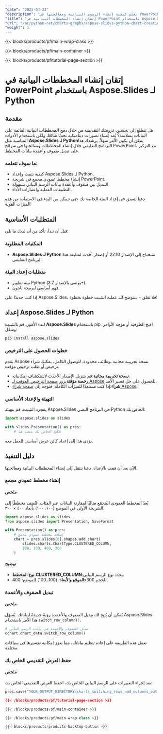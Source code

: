 ```yaml
---
"date": "2025-04-23"
"description": "تعلّم كيفية إنشاء الرسوم البيانية ومعالجتها في PowerPoint باستخدام Aspose.Slides للغة بايثون. حسّن عروضك التقديمية بتصورات بيانات ديناميكية."
"title": "إتقان إنشاء المخططات البيانية في PowerPoint باستخدام Aspose.Slides لـ Python"
"url": "/ar/python-net/charts-graphs/aspose-slides-python-chart-creation-powerpoint/"
"weight": 1
---
```


{{< blocks/products/pf/main-wrap-class >}}

{{< blocks/products/pf/main-container >}}

{{< blocks/products/pf/tutorial-page-section >}}
# إتقان إنشاء المخططات البيانية في PowerPoint باستخدام Aspose.Slides لـ Python

## مقدمة

هل تتطلع إلى تحسين عروضك التقديمية من خلال دمج المخططات البيانية القائمة على البيانات بسلاسة؟ يُعد إنشاء تصورات ديناميكية تحديًا شائعًا، ولكن باستخدام الأدوات المناسبة مثل **Aspose.Slides لـ Python**يمكن أن يكون الأمر سهلاً. يرشدك هذا البرنامج التعليمي خلال إنشاء المخططات ومعالجتها في شرائح PowerPoint، مع التركيز على تبديل صفوف وأعمدة بيانات المخطط.

### ما سوف تتعلمه:
- كيفية تثبيت وإعداد Aspose.Slides لـ Python.
- إنشاء مخطط عمودي مجمع في شريحة PowerPoint.
- التبديل بين صفوف وأعمدة بيانات الرسم البياني بسهولة.
- التطبيقات العملية واعتبارات الأداء.

دعنا نتعمق في إعداد البيئة الخاصة بك حتى تتمكن من البدء في الاستفادة من هذه الميزات القوية!

## المتطلبات الأساسية

قبل أن نبدأ، تأكد من أن لديك ما يلي:

### المكتبات المطلوبة
- **Aspose.Slides لـ Python**:ستحتاج إلى الإصدار 22.10 أو إصدار أحدث لمتابعة هذا البرنامج التعليمي.
  

### متطلبات إعداد البيئة
- بيئة تطوير Python (يوصى بالإصدار 3.7+).
- فهم أساسي لبرمجة بايثون.

إذا كنت جديدًا على Aspose.Slides، فلا تقلق - سنوضح لك عملية التثبيت خطوة بخطوة!

## إعداد Aspose.Slides لـ Python

لبدء الأمور، قم بالتثبيت **Aspose.Slides** باستخدام pip. افتح الطرفية أو موجه الأوامر وشغّل:

```bash
pip install aspose.slides
```

### خطوات الحصول على الترخيص

يقدم Aspose نسخة تجريبية مجانية بوظائف محدودة. للوصول الكامل، يمكنك شراء ترخيص أو طلب ترخيص مؤقت.
- **نسخة تجريبية مجانية**:قم بتنزيل الإصدار الأحدث لاستكشاف إمكانياته.
- **رخصة مؤقتة**يزور [صفحة الترخيص المؤقت لـ Aspose](https://purchase.aspose.com/temporary-license/) للحصول على حل قصير الأمد.
- **شراء**:إذا كنت مستعدًا للميزات الكاملة، فتوجه إلى [صفحة شراء Aspose](https://purchase.aspose.com/buy).

### التهيئة والإعداد الأساسي

بمجرد التثبيت، قم بتهيئة Aspose.Slides في البرنامج النصي Python الخاص بك:

```python
import aspose.slides as slides

with slides.Presentation() as pres:
    # الكود الخاص بك يذهب هنا
```

يؤدي هذا إلى إعداد كائن عرض أساسي للعمل معه.

## دليل التنفيذ

الآن بعد أن قمت بالإعداد، دعنا ننتقل إلى إنشاء المخططات البيانية ومعالجتها.

### إنشاء مخطط عمودي مجمع

#### ملخص
يُعدّ المخطط العمودي المُجمّع مثاليًا لمقارنة البيانات عبر الفئات. لنُضِف مخططًا إلى الشريحة الأولى في الموضع (١٠٠، ١٠٠) بأبعاد ٤٠٠ × ٣٠٠.

```python
import aspose.slides as slides
from aspose.slides import Presentation, SaveFormat

with Presentation() as pres:
    # إضافة مخطط عمودي مجمع
    chart = pres.slides[0].shapes.add_chart(
        slides.charts.ChartType.CLUSTERED_COLUMN,
        100, 100, 400, 300
    )
```

#### توضيح
- **نوع المخطط.CLUSTERED_COLUMN**:يحدد نوع الرسم البياني.
- **الموقع والأبعاد**: (100، 100) للموضع؛ 400x300 للحجم.

### تبديل الصفوف والأعمدة

#### ملخص
يُمكن أن يُتيح لك تبديل الصفوف والأعمدة رؤيةً جديدةً لبياناتك. يُسهّل Aspose.Slides هذا الأمر باستخدام `switch_row_column()`.

```python
# تبديل الصفوف والأعمدة في بيانات الرسم البياني
cchart.chart_data.switch_row_column()
```

تعمل هذه الطريقة على إعادة تنظيم بياناتك، مما يعزز إمكانية تفسيرها في سياقات مختلفة.

### حفظ العرض التقديمي الخاص بك

#### ملخص
بعد إجراء التغييرات على الرسم البياني الخاص بك، احفظ العرض التقديمي الخاص بك:

```python
pres.save("YOUR_OUTPUT_DIRECTORY/charts_switching_rows_and_columns_out.pptx\

{{< /blocks/products/pf/tutorial-page-section >}}

{{< /blocks/products/pf/main-container >}}

{{< /blocks/products/pf/main-wrap-class >}}

{{< blocks/products/products-backtop-button >}}